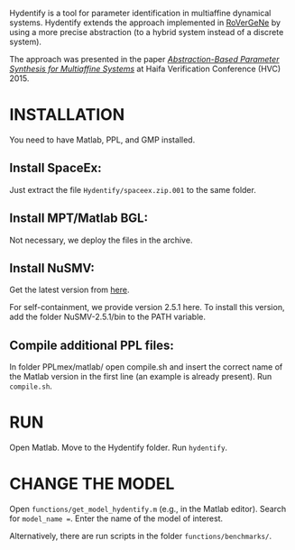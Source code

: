 Hydentify is a tool for parameter identification in multiaffine dynamical systems.
Hydentify extends the approach implemented in [RoVerGeNe](http://sites.bu.edu/hyness/rovergene/) by using a more precise abstraction (to a hybrid system instead of a discrete system).

The approach was presented in the paper [*Abstraction-Based Parameter Synthesis for Multiaffine Systems*](https://doi.org/10.1007/978-3-319-26287-1_2) at Haifa Verification Conference (HVC) 2015.

# INSTALLATION

You need to have Matlab, PPL, and GMP installed.

## Install SpaceEx:
Just extract the file `Hydentify/spaceex.zip.001` to the same folder.

## Install MPT/Matlab BGL:
Not necessary, we deploy the files in the archive.

## Install NuSMV:
Get the latest version from [here](http://nusmv.fbk.eu/).

For self-containment, we provide version 2.5.1 here.
To install this version, add the folder NuSMV-2.5.1/bin to the PATH variable.

## Compile additional PPL files:
In folder PPLmex/matlab/ open compile.sh and insert the correct name of the
Matlab version in the first line (an example is already present).
Run `compile.sh`.

# RUN

Open Matlab.
Move to the Hydentify folder.
Run `hydentify`.

# CHANGE THE MODEL

Open `functions/get_model_hydentify.m` (e.g., in the Matlab editor).
Search for `model_name =`.
Enter the name of the model of interest.

Alternatively, there are run scripts in the folder `functions/benchmarks/`.
